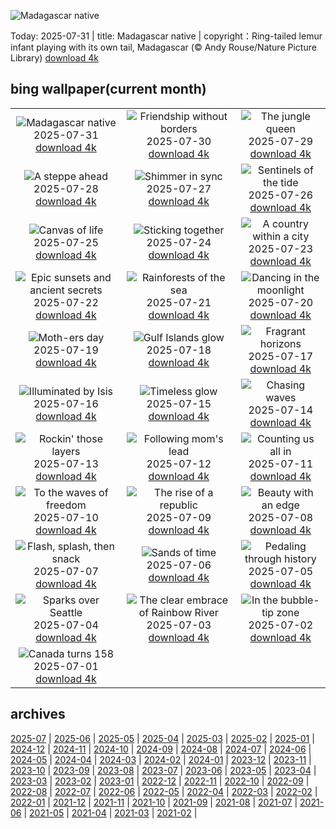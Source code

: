 ![Madagascar native](https://cn.bing.com/th?id=OHR.BabyLemur_EN-US9264861498_UHD.jpg&w=1000)

Today: 2025-07-31 | title: Madagascar native | copyright：Ring-tailed lemur infant playing with its own tail, Madagascar (© Andy Rouse/Nature Picture Library) [download 4k](https://cn.bing.com/th?id=OHR.BabyLemur_EN-US9264861498_UHD.jpg)

## bing wallpaper(current month)

|  |  |  |
| :----: | :----: | :----: |
| ![Madagascar native](https://cn.bing.com/th?id=OHR.BabyLemur_EN-US9264861498_UHD.jpg&pid=hp&w=384&h=216&rs=1&c=4) <br/>2025-07-31 [download 4k](https://cn.bing.com/th?id=OHR.BabyLemur_EN-US9264861498_UHD.jpg)| ![Friendship without borders](https://cn.bing.com/th?id=OHR.SaypeDubai_EN-US5078679271_UHD.jpg&pid=hp&w=384&h=216&rs=1&c=4) <br/>2025-07-30 [download 4k](https://cn.bing.com/th?id=OHR.SaypeDubai_EN-US5078679271_UHD.jpg)| ![The jungle queen](https://cn.bing.com/th?id=OHR.TigerDay_EN-US5038876410_UHD.jpg&pid=hp&w=384&h=216&rs=1&c=4) <br/>2025-07-29 [download 4k](https://cn.bing.com/th?id=OHR.TigerDay_EN-US5038876410_UHD.jpg)|
| ![A steppe ahead](https://cn.bing.com/th?id=OHR.MongoliaYurts_EN-US1803457525_UHD.jpg&pid=hp&w=384&h=216&rs=1&c=4) <br/>2025-07-28 [download 4k](https://cn.bing.com/th?id=OHR.MongoliaYurts_EN-US1803457525_UHD.jpg)| ![Shimmer in sync](https://cn.bing.com/th?id=OHR.BlackfinBarracuda_EN-US1227116811_UHD.jpg&pid=hp&w=384&h=216&rs=1&c=4) <br/>2025-07-27 [download 4k](https://cn.bing.com/th?id=OHR.BlackfinBarracuda_EN-US1227116811_UHD.jpg)| ![Sentinels of the tide](https://cn.bing.com/th?id=OHR.MangroveTwilight_EN-US0646432423_UHD.jpg&pid=hp&w=384&h=216&rs=1&c=4) <br/>2025-07-26 [download 4k](https://cn.bing.com/th?id=OHR.MangroveTwilight_EN-US0646432423_UHD.jpg)|
| ![Canvas of life](https://cn.bing.com/th?id=OHR.LasPalmas_EN-US0568727017_UHD.jpg&pid=hp&w=384&h=216&rs=1&c=4) <br/>2025-07-25 [download 4k](https://cn.bing.com/th?id=OHR.LasPalmas_EN-US0568727017_UHD.jpg)| ![Sticking together](https://cn.bing.com/th?id=OHR.AshyWoodswallow_EN-US7005770998_UHD.jpg&pid=hp&w=384&h=216&rs=1&c=4) <br/>2025-07-24 [download 4k](https://cn.bing.com/th?id=OHR.AshyWoodswallow_EN-US7005770998_UHD.jpg)| ![A country within a city](https://cn.bing.com/th?id=OHR.VaticanCity_EN-US5915643866_UHD.jpg&pid=hp&w=384&h=216&rs=1&c=4) <br/>2025-07-23 [download 4k](https://cn.bing.com/th?id=OHR.VaticanCity_EN-US5915643866_UHD.jpg)|
| ![Epic sunsets and ancient secrets](https://cn.bing.com/th?id=OHR.BadlandsSunset_EN-US5821746223_UHD.jpg&pid=hp&w=384&h=216&rs=1&c=4) <br/>2025-07-22 [download 4k](https://cn.bing.com/th?id=OHR.BadlandsSunset_EN-US5821746223_UHD.jpg)| ![Rainforests of the sea](https://cn.bing.com/th?id=OHR.AcroporaReef_EN-US5567789372_UHD.jpg&pid=hp&w=384&h=216&rs=1&c=4) <br/>2025-07-21 [download 4k](https://cn.bing.com/th?id=OHR.AcroporaReef_EN-US5567789372_UHD.jpg)| ![Dancing in the moonlight](https://cn.bing.com/th?id=OHR.BigMoon_EN-US5436003142_UHD.jpg&pid=hp&w=384&h=216&rs=1&c=4) <br/>2025-07-20 [download 4k](https://cn.bing.com/th?id=OHR.BigMoon_EN-US5436003142_UHD.jpg)|
| ![Moth-ers day](https://cn.bing.com/th?id=OHR.MothWeek_EN-US5360572836_UHD.jpg&pid=hp&w=384&h=216&rs=1&c=4) <br/>2025-07-19 [download 4k](https://cn.bing.com/th?id=OHR.MothWeek_EN-US5360572836_UHD.jpg)| ![Gulf Islands glow](https://cn.bing.com/th?id=OHR.FloridaSeashore_EN-US9038929616_UHD.jpg&pid=hp&w=384&h=216&rs=1&c=4) <br/>2025-07-18 [download 4k](https://cn.bing.com/th?id=OHR.FloridaSeashore_EN-US9038929616_UHD.jpg)| ![Fragrant horizons](https://cn.bing.com/th?id=OHR.FranceLavender_EN-US5224253118_UHD.jpg&pid=hp&w=384&h=216&rs=1&c=4) <br/>2025-07-17 [download 4k](https://cn.bing.com/th?id=OHR.FranceLavender_EN-US5224253118_UHD.jpg)|
| ![Illuminated by Isis](https://cn.bing.com/th?id=OHR.TemplePhilae_EN-US5062419351_UHD.jpg&pid=hp&w=384&h=216&rs=1&c=4) <br/>2025-07-16 [download 4k](https://cn.bing.com/th?id=OHR.TemplePhilae_EN-US5062419351_UHD.jpg)| ![Timeless glow](https://cn.bing.com/th?id=OHR.PerseidsPine_EN-US4826682211_UHD.jpg&pid=hp&w=384&h=216&rs=1&c=4) <br/>2025-07-15 [download 4k](https://cn.bing.com/th?id=OHR.PerseidsPine_EN-US4826682211_UHD.jpg)| ![Chasing waves](https://cn.bing.com/th?id=OHR.YoungShark_EN-US4689572794_UHD.jpg&pid=hp&w=384&h=216&rs=1&c=4) <br/>2025-07-14 [download 4k](https://cn.bing.com/th?id=OHR.YoungShark_EN-US4689572794_UHD.jpg)|
| ![Rockin' those layers](https://cn.bing.com/th?id=OHR.BasaltColumns_EN-US4476950150_UHD.jpg&pid=hp&w=384&h=216&rs=1&c=4) <br/>2025-07-13 [download 4k](https://cn.bing.com/th?id=OHR.BasaltColumns_EN-US4476950150_UHD.jpg)| ![Following mom's lead](https://cn.bing.com/th?id=OHR.ThomsonGazelle_EN-US4354285846_UHD.jpg&pid=hp&w=384&h=216&rs=1&c=4) <br/>2025-07-12 [download 4k](https://cn.bing.com/th?id=OHR.ThomsonGazelle_EN-US4354285846_UHD.jpg)| ![Counting us all in](https://cn.bing.com/th?id=OHR.TokyoSunrise_EN-US4269783992_UHD.jpg&pid=hp&w=384&h=216&rs=1&c=4) <br/>2025-07-11 [download 4k](https://cn.bing.com/th?id=OHR.TokyoSunrise_EN-US4269783992_UHD.jpg)|
| ![To the waves of freedom](https://cn.bing.com/th?id=OHR.BahamaBlues_EN-US1367794856_UHD.jpg&pid=hp&w=384&h=216&rs=1&c=4) <br/>2025-07-10 [download 4k](https://cn.bing.com/th?id=OHR.BahamaBlues_EN-US1367794856_UHD.jpg)| ![The rise of a republic](https://cn.bing.com/th?id=OHR.ConstitucionStation_EN-US1235857389_UHD.jpg&pid=hp&w=384&h=216&rs=1&c=4) <br/>2025-07-09 [download 4k](https://cn.bing.com/th?id=OHR.ConstitucionStation_EN-US1235857389_UHD.jpg)| ![Beauty with an edge](https://cn.bing.com/th?id=OHR.SecedaPeak_EN-US0983713623_UHD.jpg&pid=hp&w=384&h=216&rs=1&c=4) <br/>2025-07-08 [download 4k](https://cn.bing.com/th?id=OHR.SecedaPeak_EN-US0983713623_UHD.jpg)|
| ![Flash, splash, then snack](https://cn.bing.com/th?id=OHR.ShetlandGannets_EN-US0812287314_UHD.jpg&pid=hp&w=384&h=216&rs=1&c=4) <br/>2025-07-07 [download 4k](https://cn.bing.com/th?id=OHR.ShetlandGannets_EN-US0812287314_UHD.jpg)| ![Sands of time](https://cn.bing.com/th?id=OHR.MesquiteFlats_EN-US0638943216_UHD.jpg&pid=hp&w=384&h=216&rs=1&c=4) <br/>2025-07-06 [download 4k](https://cn.bing.com/th?id=OHR.MesquiteFlats_EN-US0638943216_UHD.jpg)| ![Pedaling through history](https://cn.bing.com/th?id=OHR.TourCyclists_EN-US0589835009_UHD.jpg&pid=hp&w=384&h=216&rs=1&c=4) <br/>2025-07-05 [download 4k](https://cn.bing.com/th?id=OHR.TourCyclists_EN-US0589835009_UHD.jpg)|
| ![Sparks over Seattle](https://cn.bing.com/th?id=OHR.SeattleFireworks_EN-US0523563675_UHD.jpg&pid=hp&w=384&h=216&rs=1&c=4) <br/>2025-07-04 [download 4k](https://cn.bing.com/th?id=OHR.SeattleFireworks_EN-US0523563675_UHD.jpg)| ![The clear embrace of Rainbow River](https://cn.bing.com/th?id=OHR.RainbowRiver_EN-US0442967532_UHD.jpg&pid=hp&w=384&h=216&rs=1&c=4) <br/>2025-07-03 [download 4k](https://cn.bing.com/th?id=OHR.RainbowRiver_EN-US0442967532_UHD.jpg)| ![In the bubble-tip zone](https://cn.bing.com/th?id=OHR.MaroonClownfish_EN-US0391262783_UHD.jpg&pid=hp&w=384&h=216&rs=1&c=4) <br/>2025-07-02 [download 4k](https://cn.bing.com/th?id=OHR.MaroonClownfish_EN-US0391262783_UHD.jpg)|
| ![Canada turns 158](https://cn.bing.com/th?id=OHR.CanadaDayFogo_EN-US0231478181_UHD.jpg&pid=hp&w=384&h=216&rs=1&c=4) <br/>2025-07-01 [download 4k](https://cn.bing.com/th?id=OHR.CanadaDayFogo_EN-US0231478181_UHD.jpg)|

## archives

[2025-07](./archives/2025-07.md) | [2025-06](./archives/2025-06.md) | [2025-05](./archives/2025-05.md) | [2025-04](./archives/2025-04.md) | [2025-03](./archives/2025-03.md) | [2025-02](./archives/2025-02.md) | [2025-01](./archives/2025-01.md) | [2024-12](./archives/2024-12.md) |
[2024-11](./archives/2024-11.md) | [2024-10](./archives/2024-10.md) | [2024-09](./archives/2024-09.md) | [2024-08](./archives/2024-08.md) | [2024-07](./archives/2024-07.md) | [2024-06](./archives/2024-06.md) | [2024-05](./archives/2024-05.md) | [2024-04](./archives/2024-04.md) |
[2024-03](./archives/2024-03.md) | [2024-02](./archives/2024-02.md) | [2024-01](./archives/2024-01.md) | [2023-12](./archives/2023-12.md) | [2023-11](./archives/2023-11.md) | [2023-10](./archives/2023-10.md) | [2023-09](./archives/2023-09.md) | [2023-08](./archives/2023-08.md) |
[2023-07](./archives/2023-07.md) | [2023-06](./archives/2023-06.md) | [2023-05](./archives/2023-05.md) | [2023-04](./archives/2023-04.md) | [2023-03](./archives/2023-03.md) | [2023-02](./archives/2023-02.md) | [2023-01](./archives/2023-01.md) | [2022-12](./archives/2022-12.md) |
[2022-11](./archives/2022-11.md) | [2022-10](./archives/2022-10.md) | [2022-09](./archives/2022-09.md) | [2022-08](./archives/2022-08.md) | [2022-07](./archives/2022-07.md) | [2022-06](./archives/2022-06.md) | [2022-05](./archives/2022-05.md) | [2022-04](./archives/2022-04.md) |
[2022-03](./archives/2022-03.md) | [2022-02](./archives/2022-02.md) | [2022-01](./archives/2022-01.md) | [2021-12](./archives/2021-12.md) | [2021-11](./archives/2021-11.md) | [2021-10](./archives/2021-10.md) | [2021-09](./archives/2021-09.md) | [2021-08](./archives/2021-08.md) |
[2021-07](./archives/2021-07.md) | [2021-06](./archives/2021-06.md) | [2021-05](./archives/2021-05.md) | [2021-04](./archives/2021-04.md) | [2021-03](./archives/2021-03.md) | [2021-02](./archives/2021-02.md) |
